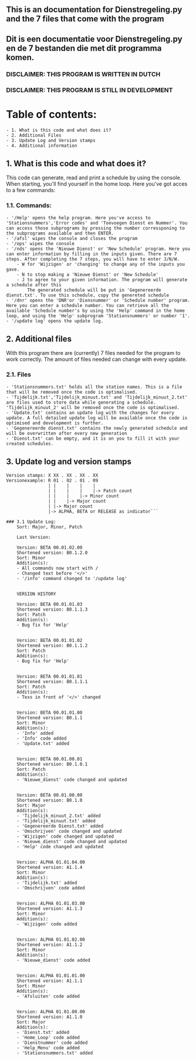 ## This is an documentation for Dienstregeling.py and the 7 files that come with the program
## Dit is een documentatie voor Dienstregeling.py en de 7 bestanden die met dit programma komen.

### DISCLAIMER: THIS PROGRAM IS WRITTEN IN DUTCH
### DISCLAIMER: THIS PROGRAM IS STILL IN DEVELOPMENT


# Table of contents:
    - 1. What is this code and what does it?
    - 2. Additional Files
    - 3. Update Log and Version stamps
    - 4. Additional information



## 1. What is this code and what does it?
This code can generate, read and print a schedule by using the console. When starting, you'll find yourself in the home loop. Here you've got acces to a few commands:

### 1.1. Commands:
    - '/Help' opens the help program. Here you've access to 'Stationsnummers','Error codes' and 'Toevoegen Dienst en Nummer'. You can access those subprograms by pressing the number corressponing to the subprograms available and then ENTER.
    - '/afsl' wipes the console and closes the program
    - '/ops' wipes the console
    - '/nds' opens the 'Nieuwe Dienst' or 'New Schedule' program. Here you can enter information by filling in the inputs given. There are 7 steps. After completing the 7 steps, you will have to enter J/N/W. 
        - W for 'Wijzigen' or 'changing' to change any of the inputs you gave.
        - N to stop making a 'Nieuwe Dienst' or 'New Schedule'
        - J to agree to your given information. The program will generate a schedule after this
            The generated schedule will be put in 'Gegenereerde dienst.txt'. To use this schedule, copy the genereted schedule 
    - '/dnr' opens the 'DNR'or 'Diensnummer' or 'Schedule number' program. Here you can enter a schedule number. You can retrieve all the available 'Schedule number's by using the 'Help' command in the home loop, and using the 'Help' subprogram 'Stationsnummers' or number '1'.
    - '/update log' opens the update log.

##  2. Additional files
With this program there are (currently) 7 files needed for the program to work correctly. The amount of files needed can change with every update.

### 2.1. Files
    - 'Stationsnummers.txt' holds all the station names. This is a file that will be removed once the code is optimalised. 
    - 'Tijdelijk.txt','Tijdelijk_minuut.txt' and 'Tijdelijk_minuut_2.txt' are files used to store data while generating a schedule. 'Tijdelijk_minuut_2' will be removed once the code is optimalised.
    - 'Update.txt' contains an update log with the changes for every update. A full detailed update log will be available once the code is optimised and development is further.
    - 'Gegenereerde dienst.txt' contains the newly generated schedule and will be overwritten after every new generation
    - 'Dienst.txt' can be empty, and it is on you to fill it with your created schedules.

##  3. Update log and version stamps
```
Version stamps: X XX . XX . XX . XX
Versionexample: R 01 . 02 . 01 . 09
                | |    |    |    |
                | |    |    |    |-> Patch count 
                | |    |    |-> Minor count
                | |    |-> Major count
                | |-> Major count
                |-> ALPHA, BETA or RELEASE as indicator```

### 3.1 Update Log:
    Sort: Major, Minor, Patch

    Last Version:

    Version: BETA 00.01.02.00
    Shortened version: B0.1.2.0
    Sort: Minor
    Addition(s):
    - All commands now start with /
    - Changed text before '</>'
    - '/info' command changed to '/update log'


    VERSION HISTORY
    
    Version: BETA 00.01.01.03
    Shortened version: B0.1.1.3
    Sort: Patch
    Addition(s):
    - Bug fix for 'Help'


    Version: BETA 00.01.01.02
    Shortened version: B0.1.1.2
    Sort: Patch
    Addition(s):
    - Bug fix for 'Help'


    Version: BETA 00.01.01.01
    Shortened version: B0.1.1.1
    Sort: Patch
    Addition(s):
    - Texs in front of '</>' changed


    Version: BETA 00.01.01.00
    Shortened version: B0.1.1
    Sort: Minor
    Addition(s):
    - 'Info' added
    - 'Info' code added
    - 'Update.txt' added


    Version: BETA 00.01.00.01
    Shortened version: B0.1.0.1
    Sort: Patch
    Addition(s):
    - 'Nieuwe_dienst' code changed and updated


    Version: BETA 00.01.00.00
    Shortened version: B0.1.0
    Sort: Major
    Addition(s):
    - 'Tijdelijk_minuut_2.txt' added
    - 'Tijdelijk_minuut.txt' added
    - 'Gegenereerde Dienst.txt' added
    - 'Omschrijven' code changed and updated
    - 'Wijzigen' code changed and updated
    - 'Nieuwe_dienst' code changed and updated
    - 'Help' code changed and updated


    Version: ALPHA 01.01.04.00
    Shortened version: A1.1.4
    Sort: Minor
    Addition(s):
    - 'Tijdelijk.txt' added
    - 'Omschrijven' code added


    Version: ALPHA 01.01.03.00
    Shortened version: A1.1.3
    Sort: Minor
    Addition(s):
    - 'Wijzigen' code added


    Version: ALPHA 01.01.02.00
    Shortened version: A1.1.2
    Sort: Minor
    Addition(s):
    - 'Nieuwe_dienst' code added


    Version: ALPHA 01.01.01.00
    Shortened version: A1.1.1
    Sort: Minor
    Addition(s):
    - 'Afsluiten' code added


    Version: ALPHA 01.01.00.00
    Shortened version: A1.1.0
    Sort: Major
    Addition(s):
    - 'Dienst.txt' added
    - 'Home_Loop' code added
    - 'Dienstnummer' code added
    - 'Help_Menu' code added
    - 'Stationsnummers.txt' added

